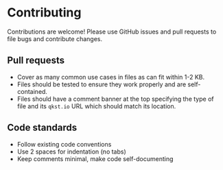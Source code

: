 # Contributing

Contributions are welcome! Please use GitHub issues and pull requests to file bugs and contribute changes.

## Pull requests

* Cover as many common use cases in files as can fit within 1-2 KB.
* Files should be tested to ensure they work properly and are self-contained.
* Files should have a comment banner at the top specifying the type of file and its `qkst.io` URL which should match its location.

## Code standards

* Follow existing code conventions
* Use 2 spaces for indentation (no tabs)
* Keep comments minimal, make code self-documenting
